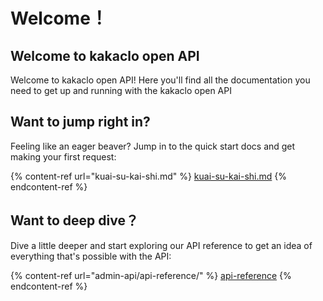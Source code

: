 # Welcome！

## ​Welcome to kakaclo open API

​Welcome to kakaclo open API! Here you'll find all the documentation you need to get up and running with the kakaclo open API

## Want to jump right in?

Feeling like an eager beaver? Jump in to the quick start docs and get making your first request:

{% content-ref url="kuai-su-kai-shi.md" %}
[kuai-su-kai-shi.md](kuai-su-kai-shi.md)
{% endcontent-ref %}

## Want to deep dive？

Dive a little deeper and start exploring our API reference to get an idea of everything that's possible with the API:

{% content-ref url="admin-api/api-reference/" %}
[api-reference](admin-api/api-reference/)
{% endcontent-ref %}

